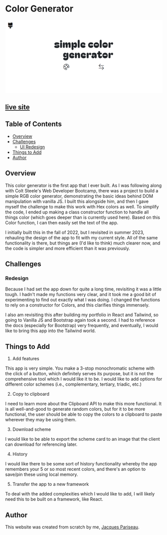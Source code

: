 # Color Generator
![](./screenshot.png)

## [live site](https://jacqueschuis.github.io/simple-color-generator/)

## Table of Contents

- [Overview](#overview)
- [Challenges](#challenges)
    - [UI Redesign](#redesign)
- [Things to Add](#things-to-add)
- [Author](#author)

## Overview

This color generator is the first app that I ever built. As I was following along with Colt Steele's Web Developer Bootcamp, there was a project to build a simple RGB color generator, demonstrating the basic ideas behind DOM manipulation with vanilla JS. I built this alongside him, and then I gave myself the challenge to make this work with Hex colors as well. To simplify the code, I ended up making a class constructor function to handle all things color (which goes deeper than is currently used here). Based on this Color function, I can then easily set the text of the app.

I initially built this in the fall of 2022, but I revisited in summer 2023, rehauling the design of the app to fit with my current style. All of the same functionality is there, but things are (I'd like to think) much clearer now, and the code is simpler and more efficient than it was previously.

## Challenges

### Redesign

Because I had set the app down for quite a long time, revisiting it was a little tough. I hadn't made my functions very clear, and it took me a good bit of experimenting to find out exactly what I was doing. I changed the functions to rely on a constructor for Colors, and this clarifies things immensely. 

I also am revisiting this after building my portfolio in React and Tailwind, so going to Vanilla JS and Bootstrap again took a second. I had to reference the docs (especially for Bootstrap) very frequently, and eventually, I would like to bring this app into the Tailwind world.

## Things to Add

1. Add features

This app is very simple. You make a 3-stop monochromatic scheme with the click of a button, which definitely serves its purpose, but it is not the comprehensive tool which I would like it to be. I would like to add options for different color schemes (i.e., complementary, tertiary, triadic, etc.)

2. Copy to clipboard

I need to learn more about the Clipboard API to make this more functional. It is all well-and-good to generate random colors, but for it to be more functional, the user should be able to copy the colors to a clipboard to paste wherever they may be using them.

3. Download scheme

I would like to be able to export the scheme card to an image that the client can download for referencing later.

4. History

I would like there to be some sort of history functionality whereby the app remembers your 5 or so most recent colors, and there's an option to save/pin these using local memory.

5. Transfer the app to a new framework

To deal with the added complexities which I would like to add, I will likely need this to be built on a framework, like React. 

## Author

This website was created from scratch by me, [Jacques Pariseau](https://j-par.com).
